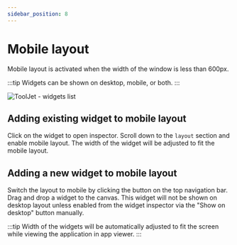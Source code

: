 ```yaml
---
sidebar_position: 8
---
```


# Mobile layout

Mobile layout is activated when the width of the window is less than 600px.

:::tip
Widgets can be shown on desktop, mobile, or both.
:::


<div style={{textAlign: 'center'}}>

![ToolJet - widgets list](/img/tutorial/mobile-layout/mobile-layout.gif)

</div>

## Adding existing widget to mobile layout
Click on the widget to open inspector. Scroll down to the `layout` section and enable mobile layout. The width of the widget will be adjusted to fit the mobile layout.

## Adding a new widget to mobile layout
Switch the layout to mobile by clicking the button on the top navigation bar. Drag and drop a widget to the canvas. This widget will not be shown on desktop layout unless enabled from the widget inspector via the "Show on desktop" button manually.

:::tip
Width of the widgets will be automatically adjusted to fit the screen while viewing the application in app viewer.
:::
